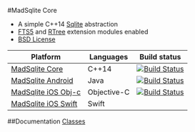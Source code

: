 #MadSqlite Core

 * A simple C++14 [Sqlite](https://sqlite.org) abstraction
 * [FTS5](https://sqlite.org/fts5.html) and [RTree](https://www.sqlite.org/rtree.html) extension modules enabled
 * [BSD License](LICENSE.md)

| Platform                                      | Languages                                | Build status                                   |
| --------------------------------------------- | ---------------------------------------- | ---------------------------------------------- |
| [MadSqlite Core](https://github.com/manimaul/madsqlite-core) | C++14 |[![Build Status](https://travis-ci.org/manimaul/madsqlite-core.svg?branch=master)](https://travis-ci.org/manimaul/madsqlite-core) |
| [MadSqlite Android](https://github.com/manimaul/madsqlite-android) | Java | [![Build Status](https://travis-ci.org/manimaul/madsqlite-android.svg?branch=master)](https://travis-ci.org/manimaul/madsqlite-android) |
| [MadSqlite iOS Obj-c](https://github.com/manimaul/madsqlite-ios-objc) | Objective-C  | [![Build Status](https://travis-ci.org/manimaul/madsqlite-ios-objc.svg?branch=master)](https://travis-ci.org/manimaul/madsqlite-ios-objc) |
| [MadSqlite iOS Swift](https://github.com/manimaul/madsqlite-ios-swift) | Swift

##Documentation
[Classes](https://manimaul.github.io/madsqlite-core/annotated.html)
